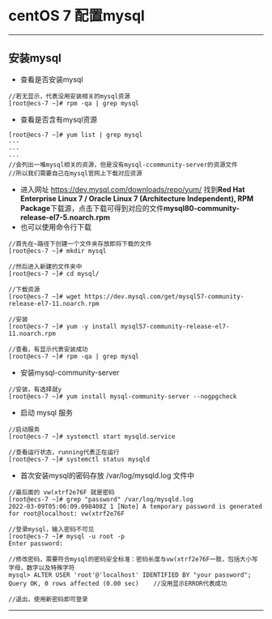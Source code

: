 # centOS 7 配置mysql
---
## 安装mysql
- 查看是否安装mysql
```
//若无显示，代表没用安装相关的mysql资源
[root@ecs-7 ~]# rpm -qa | grep mysql
```
- 查看是否含有mysql资源
```
[root@ecs-7 ~]# yum list | grep mysql
···
···
···
//会列出一堆mysql相关的资源，但是没有mysql-ccommunity-server的资源文件
//所以我们需要自己在mysql官网上下载对应资源
```
- 进入网址 https://dev.mysql.com/downloads/repo/yum/ 找到**Red Hat Enterprise Linux 7 / Oracle Linux 7 (Architecture Independent), RPM Package**下载源，点击下载可得到对应的文件**mysql80-community-release-el7-5.noarch.rpm** 
- 也可以使用命令行下载
```
//首先在~路径下创建一个文件夹存放即将下载的文件
[root@ecs-7 ~]# mkdir mysql

//然后进入新建的文件夹中
[root@ecs-7 ~]# cd mysql/

//下载资源
[root@ecs-7 ~]# wget https://dev.mysql.com/get/mysql57-community-release-el7-11.noarch.rpm

//安装
[root@ecs-7 ~]# yum -y install mysql57-community-release-el7-11.noarch.rpm

//查看，有显示代表安装成功
[root@ecs-7 ~]# rpm -qa | grep mysql
```
- 安装mysql-community-server
```
//安装，有选择就y
[root@ecs-7 ~]# yum install mysql-community-server --nogpgcheck
```
- 启动 mysql 服务
```
//启动服务
[root@ecs-7 ~]# systemctl start mysqld.service

//查看运行状态，running代表正在运行
[root@ecs-7 ~]# systemctl status mysqld
```
- 首次安装mysql的密码存放 /var/log/mysqld.log 文件中
```
//最后面的 vw(xtrf2e76F 就是密码
[root@ecs-7 ~]# grep "password" /var/log/mysqld.log
2022-03-09T05:06:09.098408Z 1 [Note] A temporary password is generated for root@localhost: vw(xtrf2e76F

//登录mysql，输入密码不可见
[root@ecs-7 ~]# mysql -u root -p
Enter password:

//修改密码，需要符合mysql的密码安全标准：密码长度与vw(xtrf2e76F一致，包括大小写字母，数字以及特殊字符
mysql> ALTER USER 'root'@'localhost' IDENTIFIED BY "your password";
Query OK, 0 rows affected (0.00 sec)    //没用显示ERROR代表成功

//退出，使用新密码即可登录
```
---
